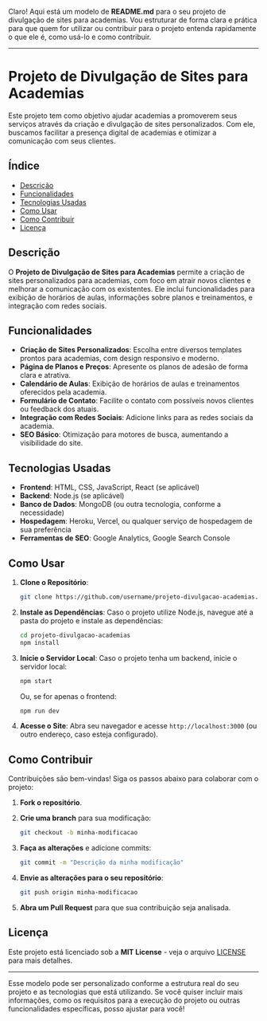 Claro! Aqui está um modelo de **README.md** para o seu projeto de divulgação de sites para academias. Vou estruturar de forma clara e prática para que quem for utilizar ou contribuir para o projeto entenda rapidamente o que ele é, como usá-lo e como contribuir.

---

# Projeto de Divulgação de Sites para Academias

Este projeto tem como objetivo ajudar academias a promoverem seus serviços através da criação e divulgação de sites personalizados. Com ele, buscamos facilitar a presença digital de academias e otimizar a comunicação com seus clientes.

## Índice

* [Descrição](#descrição)
* [Funcionalidades](#funcionalidades)
* [Tecnologias Usadas](#tecnologias-usadas)
* [Como Usar](#como-usar)
* [Como Contribuir](#como-contribuir)
* [Licença](#licença)

## Descrição

O **Projeto de Divulgação de Sites para Academias** permite a criação de sites personalizados para academias, com foco em atrair novos clientes e melhorar a comunicação com os existentes. Ele inclui funcionalidades para exibição de horários de aulas, informações sobre planos e treinamentos, e integração com redes sociais.

## Funcionalidades

* **Criação de Sites Personalizados**: Escolha entre diversos templates prontos para academias, com design responsivo e moderno.
* **Página de Planos e Preços**: Apresente os planos de adesão de forma clara e atrativa.
* **Calendário de Aulas**: Exibição de horários de aulas e treinamentos oferecidos pela academia.
* **Formulário de Contato**: Facilite o contato com possíveis novos clientes ou feedback dos atuais.
* **Integração com Redes Sociais**: Adicione links para as redes sociais da academia.
* **SEO Básico**: Otimização para motores de busca, aumentando a visibilidade do site.

## Tecnologias Usadas

* **Frontend**: HTML, CSS, JavaScript, React (se aplicável)
* **Backend**: Node.js (se aplicável)
* **Banco de Dados**: MongoDB (ou outra tecnologia, conforme a necessidade)
* **Hospedagem**: Heroku, Vercel, ou qualquer serviço de hospedagem de sua preferência
* **Ferramentas de SEO**: Google Analytics, Google Search Console

## Como Usar

1. **Clone o Repositório**:

   ```bash
   git clone https://github.com/username/projeto-divulgacao-academias.git
   ```

2. **Instale as Dependências**:
   Caso o projeto utilize Node.js, navegue até a pasta do projeto e instale as dependências:

   ```bash
   cd projeto-divulgacao-academias
   npm install
   ```

3. **Inicie o Servidor Local**:
   Caso o projeto tenha um backend, inicie o servidor local:

   ```bash
   npm start
   ```

   Ou, se for apenas o frontend:

   ```bash
   npm run dev
   ```

4. **Acesse o Site**:
   Abra seu navegador e acesse `http://localhost:3000` (ou outro endereço, caso esteja configurado).

## Como Contribuir

Contribuições são bem-vindas! Siga os passos abaixo para colaborar com o projeto:

1. **Fork o repositório**.
2. **Crie uma branch** para sua modificação:

   ```bash
   git checkout -b minha-modificacao
   ```
3. **Faça as alterações** e adicione commits:

   ```bash
   git commit -m "Descrição da minha modificação"
   ```
4. **Envie as alterações para o seu repositório**:

   ```bash
   git push origin minha-modificacao
   ```
5. **Abra um Pull Request** para que sua contribuição seja analisada.

## Licença

Este projeto está licenciado sob a **MIT License** - veja o arquivo [LICENSE](LICENSE) para mais detalhes.

---

Esse modelo pode ser personalizado conforme a estrutura real do seu projeto e as tecnologias que está utilizando. Se você quiser incluir mais informações, como os requisitos para a execução do projeto ou outras funcionalidades específicas, posso ajustar para você!
